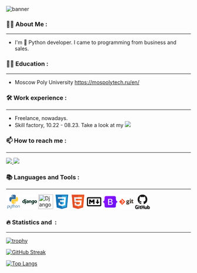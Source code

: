 ![banner](https://user-images.githubusercontent.com/122100029/212718402-96072faf-3ccd-4209-bb9f-b8f95d155ebb.png)

### :man_technologist: About Me :

---

- I'm :snake: Python developer. I came to programming from business and sales.

### :man_student: Education :

---

- Moscow Poly University https://mospolytech.ru/en/

### :hammer_and_wrench: Work experience :

---

- Freelance, nowadays.
- Skill factory, 10.22 - 08.23.
  Take a look at my <a href="https://github.com/ra1ngts?tab=repositories"> <img src="https://img.shields.io/badge/REPOSITORIES-blue"></a>

### :mailbox: How to reach me :

---

<div id="badges">
 <a href="mailto:david.khurts@gmail.com">
  <img src="https://img.shields.io/badge/%D0%A1ontact-with%20me-blue">
 </a>
  <a href="https://drive.google.com/file/d/1-bzJDxCSvM4Jd4yuzniLNIJn8w8bzFGA/view?usp=drive_link">
  <img src="https://img.shields.io/badge/PDF_cv-black?logo=adobe&logoColor=FF0000">
 </a>
</div>

### :books: Languages and Tools :

---

<div>
<img src="https://github.com/devicons/devicon/blob/master/icons/python/python-original-wordmark.svg" title="Python" **alt="Python" width="40" height="40"/>
<img src="https://github.com/devicons/devicon/blob/master/icons/django/django-plain-wordmark.svg" title="Django" **alt="Django" width="40" height="40"/>
<img src="https://github.com/ra1ngts/ra1ngts/assets/122100029/09ad7264-d9c4-4223-a33e-84ba99d43f9b" title="Django REST" **alt="Django REST" width="40" height="40"/>
<img src="https://github.com/devicons/devicon/blob/master/icons/css3/css3-original.svg" title="CSS3" **alt="CSS3" width="40" height="40"/>
<img src="https://github.com/devicons/devicon/blob/master/icons/html5/html5-original.svg" title="HTML5" **alt="HTML5" width="40" height="40"/>
<img src="https://github.com/devicons/devicon/blob/master/icons/markdown/markdown-original.svg" title="Markdown" **alt="Markdown" width="40" height="40"/>
<img src="https://github.com/devicons/devicon/blob/master/icons/bootstrap/bootstrap-original.svg" title="Bootstrap" **alt="Bootstrap" width="40" height="40"/>
<img src="https://github.com/devicons/devicon/blob/master/icons/git/git-original-wordmark.svg" title="Git" **alt="Git" width="40" height="40"/>
<img src="https://github.com/devicons/devicon/blob/master/icons/github/github-original-wordmark.svg" title="GitHub" **alt="GitHub" width="40" height="40"/>
</div>

### :fire: Statistics and <img src="https://komarev.com/ghpvc/?username=ra1ngts&style=flat-square&color=blue" alt=""/> :

---

[![trophy](https://github-profile-trophy.vercel.app/?username=ra1ngts&theme=flat)](https://github.com/ryo-ma/github-profile-trophy)

[![GitHub Streak](https://streak-stats.demolab.com?user=ra1ngts&date_format=j%20M%5B%20Y%5D)](https://git.io/streak-stats)

[![Top Langs](https://github-readme-stats.vercel.app/api/top-langs/?username=ra1ngts)](https://github.com/anuraghazra/github-readme-stats)
